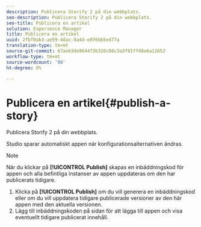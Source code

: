 ```yaml
---
description: Publicera Storify 2 på din webbplats.
seo-description: Publicera Storify 2 på din webbplats.
seo-title: Publicera en artikel
solution: Experience Manager
title: Publicera en artikel
uuid: 2fbf0ab3-ae59-4dac-8a4d-e076bb5e477a
translation-type: tm+mt
source-git-commit: 67aeb3de964473b326c88c3a3f81ff48a6a12652
workflow-type: tm+mt
source-wordcount: '98'
ht-degree: 0%

---
```



# Publicera en artikel{#publish-a-story}

Publicera Storify 2 på din webbplats.

Studio sparar automatiskt appen när konfigurationsalternativen ändras.

>[!NOTE]
>
>När du klickar på **[!UICONTROL Publish]** skapas en inbäddningskod för appen och alla befintliga instanser av appen uppdateras om den har publicerats tidigare.

1. Klicka på **[!UICONTROL Publish]** om du vill generera en inbäddningskod eller om du vill uppdatera tidigare publicerade versioner av den här appen med den aktuella versionen.
1. Lägg till inbäddningskoden på sidan för att lägga till appen och visa eventuellt tidigare publicerat innehåll.
